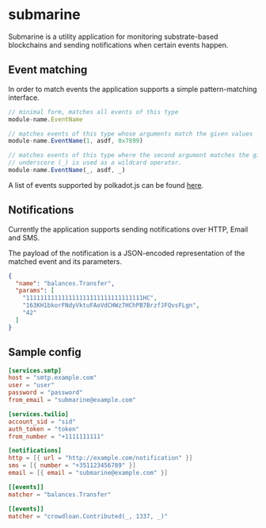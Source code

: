 # submarine

Submarine is a utility application for monitoring substrate-based blockchains
and sending notifications when certain events happen.

## Event matching

In order to match events the application supports a simple pattern-matching interface.

``` javascript
// minimal form, matches all events of this type
module-name.EventName

// matches events of this type whose arguments match the given values
module-name.EventName(1, asdf, 0x7899)

// matches events of this type where the second argument matches the given value.
// underscore (_) is used as a wildcard operator.
module-name.EventName(_, asdf, _)
```

A list of events supported by polkadot.js can be found [here](https://polkadot.js.org/docs/substrate/events).

## Notifications

Currently the application supports sending notifications over HTTP, Email and SMS.

The payload of the notification is a JSON-encoded representation of the matched event and its parameters.

``` json
{
  "name": "balances.Transfer",
  "params": [
    "111111111111111111111111111111111HC",
    "163KH1bkorFNdyVktuFAoVdCHWz7HChPB7BrzfJFQvsFLgn",
    "42"
  ]
}
```

## Sample config

``` toml
[services.smtp]
host = "smtp.example.com"
user = "user"
password = "password"
from_email = "submarine@example.com"

[services.twilio]
account_sid = "sid"
auth_token = "token"
from_number = "+1111111111"

[notifications]
http = [{ url = "http://example.com/notification" }]
sms = [{ number = "+351123456789" }]
email = [{ email = "submarine@example.com" }]

[[events]]
matcher = "balances.Transfer"

[[events]]
matcher = "crowdloan.Contributed(_, 1337, _)"
```
